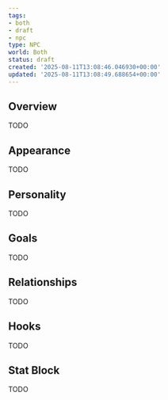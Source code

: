 ```yaml
---
tags:
- both
- draft
- npc
type: NPC
world: Both
status: draft
created: '2025-08-11T13:08:46.046930+00:00'
updated: '2025-08-11T13:08:49.688654+00:00'
---
```



## Overview

TODO
## Appearance

TODO
## Personality

TODO
## Goals

TODO
## Relationships

TODO
## Hooks

TODO
## Stat Block

TODO
